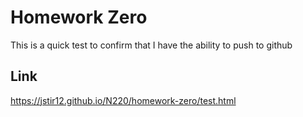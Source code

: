 # Homework Zero

This is a quick test to confirm that I have the ability to push to github

## Link

https://jstir12.github.io/N220/homework-zero/test.html
